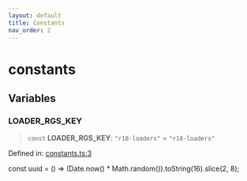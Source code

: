 ```yaml
---
layout: default
title: Constants
nav_order: 2
---
```


# constants

## Variables

### LOADER_RGS_KEY

> `const` **LOADER_RGS_KEY**: `"r18-loaders"` = `"r18-loaders"`

Defined in: [constants.ts:3](https://github.com/react18-tools/turborepo-template/blob/1cd746dc609cb1416704fc7dba6bda6347b7afaf/lib/src/constants.ts#L3)

const uuid = () =\> (Date.now() \* Math.random()).toString(16).slice(2, 8);
